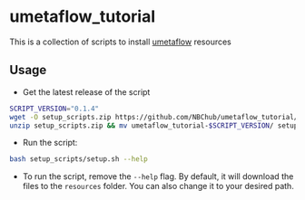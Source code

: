 # umetaflow_tutorial
This is a collection of scripts to install [umetaflow](https://github.com/biosustain/snakemake_UmetaFlow) resources

## Usage
- Get the latest release of the script 
```bash
SCRIPT_VERSION="0.1.4"
wget -O setup_scripts.zip https://github.com/NBChub/umetaflow_tutorial/archive/refs/tags/$SCRIPT_VERSION.zip
unzip setup_scripts.zip && mv umetaflow_tutorial-$SCRIPT_VERSION/ setup_scripts
```
- Run the script:
```bash
bash setup_scripts/setup.sh --help
```
- To run the script, remove the `--help` flag. By default, it will download the files to the `resources` folder. You can also change it to your desired path.
